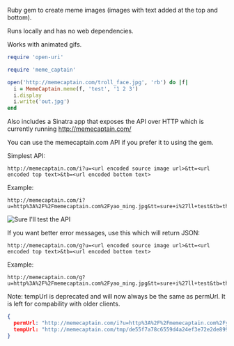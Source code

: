 Ruby gem to create meme images (images with text added at the top and bottom).

Runs locally and has no web dependencies.

Works with animated gifs.

```ruby
require 'open-uri'

require 'meme_captain'

open('http://memecaptain.com/troll_face.jpg', 'rb') do |f|
  i = MemeCaptain.meme(f, 'test', '1 2 3')
  i.display
  i.write('out.jpg')
end
```

Also includes a Sinatra app that exposes the API over HTTP which is currently
running http://memecaptain.com/

You can use the memecaptain.com API if you prefer it to using the gem.

Simplest API:

```
http://memecaptain.com/i?u=<url encoded source image url>&tt=<url encoded top text>&tb=<url encoded bottom text>
```

Example:

```
http://memecaptain.com/i?u=http%3A%2F%2Fmemecaptain.com%2Fyao_ming.jpg&tt=sure+i%27ll+test&tb=the+api
```

![Sure I'll test the API](http://memecaptain.com/i?u=http%3A%2F%2Fmemecaptain.com%2Fyao_ming.jpg&tt=sure+i%27ll+test&tb=the+api)

If you want better error messages, use this which will return JSON:

```
http://memecaptain.com/g?u=<url encoded source image url>&tt=<url encoded top text>&tb=<url encoded bottom text>
```

Example:

```
http://memecaptain.com/g?u=http%3A%2F%2Fmemecaptain.com%2Fyao_ming.jpg&tt=sure+i%27ll+test&tb=the+api
```

Note: tempUrl is deprecated and will now always be the same as permUrl. It is
left for compability with older clients.


```json
{
  permUrl: "http://memecaptain.com/i?u=http%3A%2F%2Fmemecaptain.com%2Fyao_ming.jpg&tt=sure+i%27ll+test&tb=the+api"
  tempUrl: "http://memecaptain.com/tmp/de55f7a78c6559d4a24ef3e72e2de89992b82695.jpeg"
}
```
